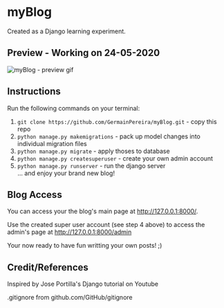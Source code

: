 # myBlog
Created as a Django learning experiment.

## Preview - Working on 24-05-2020
![myBlog - preview gif](https://user-images.githubusercontent.com/52306002/82755801-61dc8880-9dac-11ea-9ef3-0944e7d02054.gif)

## Instructions

Run the following commands on your terminal:

1. `git clone https://github.com/GermainPereira/myBlog.git` - copy this repo
2. `python manage.py makemigrations` - pack up model changes into individual migration files  
3. `python manage.py migrate`    - apply thoses to database
3.  `python manage.py createsuperuser` - create your own admin account   
4. `python manage.py runserver` - run the django server   
... and enjoy your brand new blog!   

## Blog Access

You can access your the blog's main page at http://127.0.0.1:8000/.

Use the created super user account (see step 4 above) to access the admin's page at http://127.0.0.1:8000/admin

Your now ready to have fun writting your own posts! ;)

## Credit/References
Inspired by Jose Portilla's Django tutorial on Youtube   
   
.gitignore from github.com/GitHub/gitignore    
